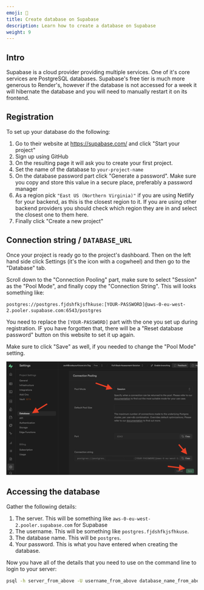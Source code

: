```yaml
---
emoji: 🚀
title: Create database on Supabase
description: Learn how to create a database on Supabase
weight: 9
---
```


## Intro

Supabase is a cloud provider providing multiple services. One of it's core services are PostgreSQL databases. Supabase's free tier is much more generous to Render's, however if the database is not accessed for a week it will hibernate the database and you will need to manually restart it on its frontend.

## Registration

To set up your database do the following:

1. Go to their website at https://supabase.com/ and click "Start your project"
2. Sign up using GitHub
3. On the resulting page it will ask you to create your first project.
4. Set the name of the database to `your-project-name`
5. On the database password part click "Generate a password". Make sure you copy and store this value in a secure place, preferably a password manager
6. As a region pick `"East US (Northern Virginia)"` if you are using Netlify for your backend, as this is the closest region to it. If you are using other backend providers you should check which region they are in and select the closest one to them here.
7. Finally click "Create a new project"

## Connection string / `DATABASE_URL`

Once your project is ready go to the project's dashboard. Then on the left hand side click Settings (it's the icon with a cogwheel) and then go to the "Database" tab.

Scroll down to the "Connection Pooling" part, make sure to select "Session" as the "Pool Mode", and finally copy the "Connection String". This will looks something like:

```
postgres://postgres.fjdshfkjsfhkuse:[YOUR-PASSWORD]@aws-0-eu-west-2.pooler.supabase.com:6543/postgres
```

You need to replace the `[YOUR-PASSWORD]` part with the one you set up during registration. IF you have forgotten that, there will be a "Reset database password" button on this website to set it up again.

Make sure to click "Save" as well, if you needed to change the "Pool Mode" setting.

![Settings page](connection-string.png)

## Accessing the database

Gather the following details:

1. The server. This will be something like `aws-0-eu-west-2.pooler.supabase.com` for Supabase
2. The username. This will be something like `postgres.fjdshfkjsfhkuse`.
3. The database name. This will be `postgres`.
3. Your password. This is what you have entered when creating the database.

Now you have all of the details that you need to use on the command line to login to your server:

```bash
psql -h server_from_above -U username_from_above database_name_from_above
```
